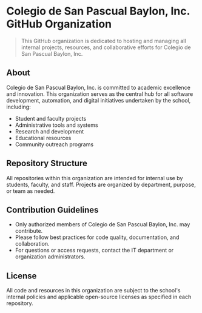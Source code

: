 # Colegio de San Pascual Baylon, Inc. GitHub Organization

> This GitHub organization is dedicated to hosting and managing all internal projects, resources, and collaborative efforts for Colegio de San Pascual Baylon, Inc.

## About

Colegio de San Pascual Baylon, Inc. is committed to academic excellence and innovation. This organization serves as the central hub for all software development, automation, and digital initiatives undertaken by the school, including:

- Student and faculty projects
- Administrative tools and systems
- Research and development
- Educational resources
- Community outreach programs

## Repository Structure

All repositories within this organization are intended for internal use by students, faculty, and staff. Projects are organized by department, purpose, or team as needed.

## Contribution Guidelines

- Only authorized members of Colegio de San Pascual Baylon, Inc. may contribute.
- Please follow best practices for code quality, documentation, and collaboration.
- For questions or access requests, contact the IT department or organization administrators.

## License

All code and resources in this organization are subject to the school's internal policies and applicable open-source licenses as specified in each repository.